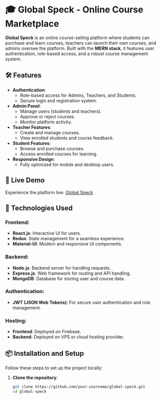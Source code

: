 # 🎓 Global Speck - Online Course Marketplace

**Global Speck** is an online course-selling platform where students can purchase and learn courses, teachers can launch their own courses, and admins oversee the platform. Built with the **MERN stack**, it features user authentication, role-based access, and a robust course management system.

## 🛠 Features

- **Authentication**:
  - Role-based access for Admins, Teachers, and Students.
  - Secure login and registration system.
- **Admin Panel**:
  - Manage users (students and teachers).
  - Approve or reject courses.
  - Monitor platform activity.
- **Teacher Features**:
  - Create and manage courses.
  - View enrolled students and course feedback.
- **Student Features**:
  - Browse and purchase courses.
  - Access enrolled courses for learning.
- **Responsive Design**:
  - Fully optimized for mobile and desktop users.

## 🔗 Live Demo

Experience the platform live: [Global Speck](https://gblobel-speck-project.web.app/)

## 🚀 Technologies Used

### Frontend:
- **React.js**: Interactive UI for users.
- **Redux**: State management for a seamless experience.
- **Material-UI**: Modern and responsive UI components.

### Backend:
- **Node.js**: Backend server for handling requests.
- **Express.js**: Web framework for routing and API handling.
- **MongoDB**: Database for storing user and course data.

### Authentication:
- **JWT (JSON Web Tokens)**: For secure user authentication and role management.

### Hosting:
- **Frontend**: Deployed on Firebase.
- **Backend**: Deployed on VPS or cloud hosting provider.

## 📦 Installation and Setup

Follow these steps to set up the project locally:

1. **Clone the repository**:
   ```bash
   git clone https://github.com/your-username/global-speck.git
   cd global-speck

